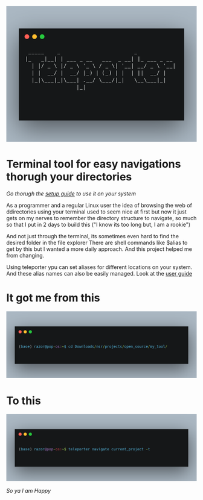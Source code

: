 ![](images/logo.png)

# Terminal tool for easy navigations thorugh your directories
*Go thorugh the [setup guide](https://github.com/nsr-py/Teleporter/blob/master/setup.md) to use it on your system*

As a programmer and a regular Linux user the idea of browsing the web of ddirectories using your terminal used to seem nice at first but now it just gets on my nerves to remember the directory structure to navigate, so much so that I put in 2 days to build this ("I know its too long but, I am a rookie")

And not just through the terminal, its sometimes even hard to find the desired folder in the file explorer
There are shell commands like $alias to get by this but I wanted a more daily approach. And this project helped me from changing.

Using teleporter ypu can set aliases for different locations on your system. And these alias names can also be easily managed. Look at the [user guide](https://github.com/nsr-py/Teleporter/blob/master/user_guide.md)


# It got me from this

![](images/before.png)

# To this
![](images/after.png)


*So ya I am Happy*
